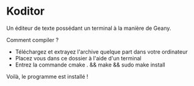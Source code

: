 Koditor
=======

Un éditeur de texte possédant un terminal à la manière de Geany.

Comment compiler ?

- Téléchargez et extrayez l'archive quelque part dans votre ordinateur
- Placez vous dans ce dossier à l'aide d'un terminal
- Entrez la commande cmake . && make && sudo make install

Voilà, le programme est installé !
